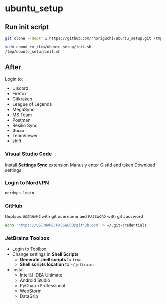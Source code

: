 # ubuntu_setup

## Run init script

```bash
git clone --depth 1 https://github.com/rhoriguchi/ubuntu_setup.git /tmp/ubuntu_setup

sudo chmod +x /tmp/ubuntu_setup/init.sh
/tmp/ubuntu_setup/init.sh
```

## After

Login to:

- Discord
- Firefox
- Gitkraken
- League of Legends
- MegaSync
- MS Team
- Postman
- Resilio Sync
- Steam
- TeamViewer
- shift

### Visual Studio Code

Install **Settings Sync** extension
Manualy enter GistId and token
Download settings

### Login to NordVPN

```bash
nordvpn login
```

### GitHub

Replace `USERNAME` with git username and `PASSWORD` with git password

```bash
echo 'https://USERNAME:PASSWORD@github.com' > ~/.git-credentials
```

### JetBrains Toolbox

- Login to Toolbox
- Change settings in **Shell Scripts**
  - **Generate shell scripts** to `true`
  - **Shell scripts location** to `~/jetbrains`
- Install
  - IntelliJ IDEA Ultimate
  - Android Studio
  - PyCharm Professional
  - WebStorm
  - DataGrip
